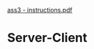 [ass3 - instructions.pdf](https://github.com/luzinbar/Server-Client/files/7164345/ass3.-.instructions.pdf)
# Server-Client
